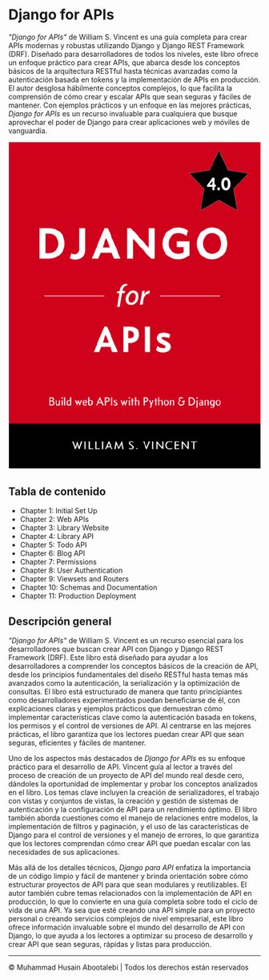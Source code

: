 <!-- ©©©©©©©©©©©©©©©©©©©©©©©© All Rights Are Reserved By Muhammad Husain Abootalebi ©©©©©©©©©©©©©©©©©©©©©©©©©©©©©©©©©© -->

# Django for APIs

*"Django for APIs"* de William S. Vincent es una guía completa para crear APIs modernas y robustas utilizando Django y Django REST Framework (DRF). Diseñado para desarrolladores de todos los niveles, este libro ofrece un enfoque práctico para crear APIs, que abarca desde los conceptos básicos de la arquitectura RESTful hasta técnicas avanzadas como la autenticación basada en tokens y la implementación de APIs en producción. El autor desglosa hábilmente conceptos complejos, lo que facilita la comprensión de cómo crear y escalar APIs que sean seguras y fáciles de mantener. Con ejemplos prácticos y un enfoque en las mejores prácticas, *Django for APIs* es un recurso invaluable para cualquiera que busque aprovechar el poder de Django para crear aplicaciones web y móviles de vanguardia.

![Django For Beginners](../../assets/Books/Book%20Covers/0%20-%203%20-%20Django%20for%20APIs.webp)

## Tabla de contenido

- Chapter 1: Initial Set Up
- Chapter 2: Web APIs
- Chapter 3: Library Website
- Chapter 4: Library API
- Chapter 5: Todo API
- Chapter 6: Blog API
- Chapter 7: Permissions
- Chapter 8: User Authentication
- Chapter 9: Viewsets and Routers
- Chapter 10: Schemas and Documentation
- Chapter 11: Production Deployment

## Descripción general

*"Django for APIs"* de William S. Vincent es un recurso esencial para los desarrolladores que buscan crear API con Django y Django REST Framework (DRF). Este libro está diseñado para ayudar a los desarrolladores a comprender los conceptos básicos de la creación de API, desde los principios fundamentales del diseño RESTful hasta temas más avanzados como la autenticación, la serialización y la optimización de consultas. El libro está estructurado de manera que tanto principiantes como desarrolladores experimentados puedan beneficiarse de él, con explicaciones claras y ejemplos prácticos que demuestran cómo implementar características clave como la autenticación basada en tokens, los permisos y el control de versiones de API. Al centrarse en las mejores prácticas, el libro garantiza que los lectores puedan crear API que sean seguras, eficientes y fáciles de mantener.

Uno de los aspectos más destacados de *Django for APIs* es su enfoque práctico para el desarrollo de API. Vincent guía al lector a través del proceso de creación de un proyecto de API del mundo real desde cero, dándoles la oportunidad de implementar y probar los conceptos analizados en el libro. Los temas clave incluyen la creación de serializadores, el trabajo con vistas y conjuntos de vistas, la creación y gestión de sistemas de autenticación y la configuración de API para un rendimiento óptimo. El libro también aborda cuestiones como el manejo de relaciones entre modelos, la implementación de filtros y paginación, y el uso de las características de Django para el control de versiones y el manejo de errores, lo que garantiza que los lectores comprendan cómo crear API que puedan escalar con las necesidades de sus aplicaciones.

Más allá de los detalles técnicos, *Django para API* enfatiza la importancia de un código limpio y fácil de mantener y brinda orientación sobre cómo estructurar proyectos de API para que sean modulares y reutilizables. El autor también cubre temas relacionados con la implementación de API en producción, lo que lo convierte en una guía completa sobre todo el ciclo de vida de una API. Ya sea que esté creando una API simple para un proyecto personal o creando servicios complejos de nivel empresarial, este libro ofrece información invaluable sobre el mundo del desarrollo de API con Django, lo que ayuda a los lectores a optimizar su proceso de desarrollo y crear API que sean seguras, rápidas y listas para producción.

---

© Muhammad Husain Abootalebi | Todos los derechos están reservados

<!-- ©©©©©©©©©©©©©©©©©©©©©©©© All Rights Are Reserved By Muhammad Husain Abootalebi ©©©©©©©©©©©©©©©©©©©©©©©©©©©©©©©©©© -->
